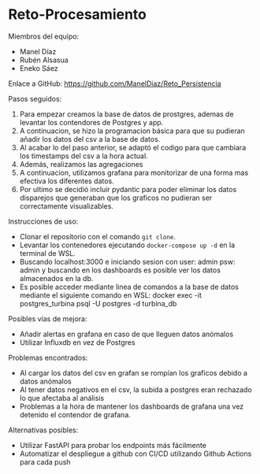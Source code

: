 # Reto-Procesamiento

Miembros del equipo:
- Manel Díaz
- Rubén Alsasua
- Eneko Sáez

Enlace a GitHub: https://github.com/ManelDiaz/Reto_Persistencia

Pasos seguidos:
1. Para empezar creamos la base de datos de prostgres, ademas de levantar los contendores de Postgres y app.
2. A continuacion, se hizo la programacion básica para que su pudieran añadir los datos del csv a la base de datos.
3. Al acabar lo del paso anterior, se adaptó el codigo para que cambiara los timestamps del csv a la hora actual.
4. Además, realizamos las agregaciones
5. A continuacion, utilizamos grafana para monitorizar de una forma mas efectiva los diferentes datos.
6. Por ultimo se decidió incluir pydantic para poder eliminar los datos disparejos que generaban que los graficos no pudieran ser correctamente visualizables. 

Instrucciones de uso:
- Clonar el repositorio con el comando `git clone`.
- Levantar los contenedores ejecutando `docker-compose up -d` en la terminal de WSL.
- Buscando localhost:3000 e iniciando sesion con user: admin psw: admin y buscando en los dashboards es posible ver los datos almacenados en la db.
- Es posible acceder mediante linea de comandos a la base de datos mediante el siguiente comando en WSL: docker exec -it postgres_turbina psql -U postgres -d turbina_db


Posibles vías de mejora:
- Añadir alertas en grafana en caso de que lleguen datos anómalos
- Utilizar Influxdb en vez de Postgres

Problemas encontrados:
- Al cargar los datos del csv en grafan se rompían los graficos debido a datos anómalos
- Al tener datos negativos en el csv, la subida a postgres eran rechazado lo que afectaba al análisis
- Problemas a la hora de mantener los dashboards de grafana una vez detenido el contendor de grafana.

Alternativas posibles:
- Utilizar FastAPI para probar los endpoints más fácilmente
- Automatizar el despliegue a github con CI/CD utilizando Github Actions para cada push
